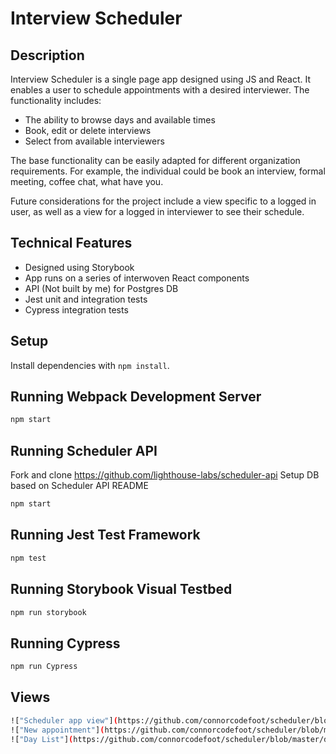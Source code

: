 # Interview Scheduler

## Description

Interview Scheduler is a single page app designed using JS and React. It enables a user to schedule appointments with a desired interviewer. The functionality includes:
- The ability to browse days and available times
- Book, edit or delete interviews
- Select from available interviewers

The base functionality can be easily adapted for different organization requirements. For example, the individual could be book an interview, formal meeting, coffee chat, what have you.

Future considerations for the project include a view specific to a logged in user, as well as a view for a logged in interviewer to see their schedule.

## Technical Features

- Designed using Storybook
- App runs on a series of interwoven React components
- API (Not built by me) for Postgres DB
- Jest unit and integration tests
- Cypress integration tests

## Setup

Install dependencies with `npm install`.

## Running Webpack Development Server

```sh
npm start
```

## Running Scheduler API

Fork and clone https://github.com/lighthouse-labs/scheduler-api
Setup DB based on Scheduler API README

```sh
npm start
```


## Running Jest Test Framework

```sh
npm test
```

## Running Storybook Visual Testbed

```sh
npm run storybook
```

## Running Cypress

```sh
npm run Cypress
```

## Views

```sh
!["Scheduler app view"](https://github.com/connorcodefoot/scheduler/blob/master/docs/Scheduler-app.png)
!["New appointment"](https://github.com/connorcodefoot/scheduler/blob/master/docs/Scheduler-new.png)
!["Day List"](https://github.com/connorcodefoot/scheduler/blob/master/docs/Scheduler-daylist.png)

```

